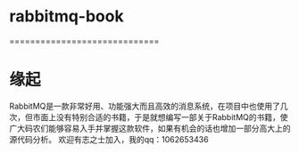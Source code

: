 # rabbitmq-book
=============================

缘起
=============================

   RabbitMQ是一款非常好用、功能强大而且高效的消息系统，在项目中也使用了几次，但市面上没有特别合适的书籍，于是就想编写一部关于RabbitMQ的书籍，使广大码农们能够容易入手并掌握这款软件，如果有机会的话也增加一部分高大上的源代码分析。
   欢迎有志之士加入，我的qq：1062653436
